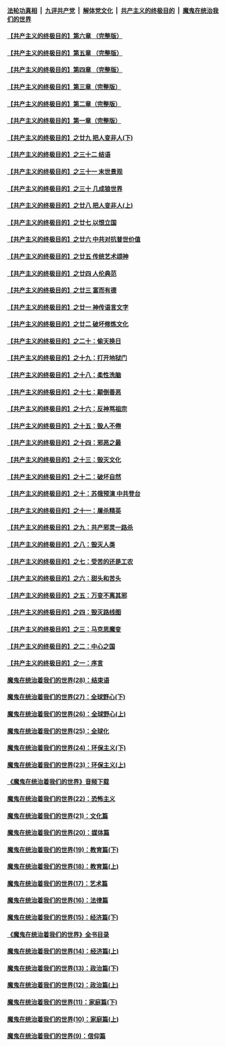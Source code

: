 ####  [法轮功真相](../../../../basic/blob/master/README.md?t=04081302) &nbsp;|&nbsp; [九评共产党](../../../../9ping.md/blob/master/README.md?t=04081302) &nbsp;|&nbsp; [解体党文化](../../../../jtdwh.md/blob/master/README.md?t=04081302)  &nbsp;|&nbsp; [共产主义的终极目的](../../../../gczydzjmd.md/blob/master/README.md?t=04081302) &nbsp;|&nbsp; [魔鬼在统治我们的世界](../../../../mgztzwmdsj.md/blob/master/README.md?t=04081302) 

#### [【共产主义的终极目的】第六章 （完整版）](../pages/nsc422/n11428913.md?t=04081302) 

#### [【共产主义的终极目的】第五章 （完整版）](../pages/nsc422/n11428912.md?t=04081302) 

#### [【共产主义的终极目的】第四章 （完整版）](../pages/nsc422/n11428907.md?t=04081302) 

#### [【共产主义的终极目的】第三章（完整版）](../pages/nsc422/n11428848.md?t=04081302) 

#### [【共产主义的终极目的】第二章（完整版）](../pages/nsc422/n11428831.md?t=04081302) 

#### [【共产主义的终极目的】第一章（完整版）](../pages/nsc422/n11417651.md?t=04081302) 

#### [【共产主义的终极目的】之廿九 把人变非人(下)](../pages/nsc422/n11344140.md?t=04081302) 

#### [【共产主义的终极目的】之三十二 结语](../pages/nsc422/n11360535.md?t=04081302) 

#### [【共产主义的终极目的】之三十一 末世景观](../pages/nsc422/n11351129.md?t=04081302) 

#### [【共产主义的终极目的】之三十 几成狼世界](../pages/nsc422/n11348280.md?t=04081302) 

#### [【共产主义的终极目的】之廿八 把人变非人(上)](../pages/nsc422/n11340492.md?t=04081302) 

#### [【共产主义的终极目的】之廿七 以恨立国](../pages/nsc422/n11336944.md?t=04081302) 

#### [【共产主义的终极目的】之廿六 中共对抗普世价值](../pages/nsc422/n11324785.md?t=04081302) 

#### [【共产主义的终极目的】之廿五 传统艺术颂神](../pages/nsc422/n11296396.md?t=04081302) 

#### [【共产主义的终极目的】之廿四 人伦典范](../pages/nsc422/n11296397.md?t=04081302) 

#### [【共产主义的终极目的】之廿三 富而有德](../pages/nsc422/n11283598.md?t=04081302) 

#### [【共产主义的终极目的】之廿一 神传语言文字](../pages/nsc422/n11263265.md?t=04081302) 

#### [【共产主义的终极目的】之廿二 破坏修炼文化](../pages/nsc422/n11245728.md?t=04081302) 

#### [【共产主义的终极目的】之二十：偷天换日](../pages/nsc422/n11238846.md?t=04081302) 

#### [【共产主义的终极目的】之十九：打开地狱门](../pages/nsc422/n11206376.md?t=04081302) 

#### [【共产主义的终极目的】之十八：柔性洗脑](../pages/nsc422/n11199994.md?t=04081302) 

#### [【共产主义的终极目的】之十七：颠倒善恶](../pages/nsc422/n11179782.md?t=04081302) 

#### [【共产主义的终极目的】之十六：反神骂祖宗](../pages/nsc422/n11166798.md?t=04081302) 

#### [【共产主义的终极目的】之十五：毁人不倦](../pages/nsc422/n11166792.md?t=04081302) 

#### [【共产主义的终极目的】之十四：邪恶之最](../pages/nsc422/n11150249.md?t=04081302) 

#### [【共产主义的终极目的】之十三：毁灭文化](../pages/nsc422/n11135227.md?t=04081302) 

#### [【共产主义的终极目的】之十二：破坏自然](../pages/nsc422/n11135214.md?t=04081302) 

#### [【共产主义的终极目的】之十：苏俄预演 中共登台](../pages/nsc422/n11118424.md?t=04081302) 

#### [【共产主义的终极目的】之十一：屠杀精英](../pages/nsc422/n11118442.md?t=04081302) 

#### [【共产主义的终极目的】之九：共产邪灵一路杀](../pages/nsc422/n11114139.md?t=04081302) 

#### [【共产主义的终极目的】之八：毁灭人类](../pages/nsc422/n11108503.md?t=04081302) 

#### [【共产主义的终极目的】之七：受苦的还是工农](../pages/nsc422/n11101809.md?t=04081302) 

#### [【共产主义的终极目的】之六：甜头和苦头](../pages/nsc422/n11096971.md?t=04081302) 

#### [【共产主义的终极目的】之五：万变不离其邪](../pages/nsc422/n11091285.md?t=04081302) 

#### [【共产主义的终极目的】之四：毁灭路线图](../pages/nsc422/n11086284.md?t=04081302) 

#### [【共产主义的终极目的】之三：马克思魔变](../pages/nsc422/n11061941.md?t=04081302) 

#### [【共产主义的终极目的】之二：中心之国](../pages/nsc422/n11047728.md?t=04081302) 

#### [【共产主义的终极目的】之一：序言](../pages/nsc422/n11086077.md?t=04081302) 

#### [魔鬼在统治着我们的世界(28)：结束语](../pages/nsc422/n10936246.md?t=04081302) 

#### [魔鬼在统治着我们的世界(27)：全球野心(下)](../pages/nsc422/n10928319.md?t=04081302) 

#### [魔鬼在统治着我们的世界(26)：全球野心(上)](../pages/nsc422/n10900318.md?t=04081302) 

#### [魔鬼在统治着我们的世界(25)：全球化](../pages/nsc422/n10788205.md?t=04081302) 

#### [魔鬼在统治着我们的世界(24)：环保主义(下)](../pages/nsc422/n10695307.md?t=04081302) 

#### [魔鬼在统治着我们的世界(23)：环保主义(上)](../pages/nsc422/n10688613.md?t=04081302) 

#### [《魔鬼在统治着我们的世界》音频下载](../pages/nsc422/n10635553.md?t=04081302) 

#### [魔鬼在统治着我们的世界(22)：恐怖主义](../pages/nsc422/n10614727.md?t=04081302) 

#### [魔鬼在统治着我们的世界(21)：文化篇](../pages/nsc422/n10597706.md?t=04081302) 

#### [魔鬼在统治着我们的世界(20)：媒体篇](../pages/nsc422/n10586579.md?t=04081302) 

#### [魔鬼在统治着我们的世界(19)：教育篇(下)](../pages/nsc422/n10564808.md?t=04081302) 

#### [魔鬼在统治着我们的世界(18)：教育篇(上)](../pages/nsc422/n10526970.md?t=04081302) 

#### [魔鬼在统治着我们的世界(17)：艺术篇](../pages/nsc422/n10499093.md?t=04081302) 

#### [魔鬼在统治着我们的世界(16)：法律篇](../pages/nsc422/n10485969.md?t=04081302) 

#### [魔鬼在统治着我们的世界(15)：经济篇(下)](../pages/nsc422/n10469975.md?t=04081302) 

#### [《魔鬼在统治着我们的世界》全书目录](../pages/nsc422/n10464261.md?t=04081302) 

#### [魔鬼在统治着我们的世界(14)：经济篇(上)](../pages/nsc422/n10457370.md?t=04081302) 

#### [魔鬼在统治着我们的世界(13)：政治篇(下)](../pages/nsc422/n10448270.md?t=04081302) 

#### [魔鬼在统治着我们的世界(12)：政治篇(上)](../pages/nsc422/n10444576.md?t=04081302) 

#### [魔鬼在统治着我们的世界(11)：家庭篇(下)](../pages/nsc422/n10440961.md?t=04081302) 

#### [魔鬼在统治着我们的世界(10)：家庭篇(上)](../pages/nsc422/n10435448.md?t=04081302) 

#### [魔鬼在统治着我们的世界(9)：信仰篇](../pages/nsc422/n10432159.md?t=04081302) 

